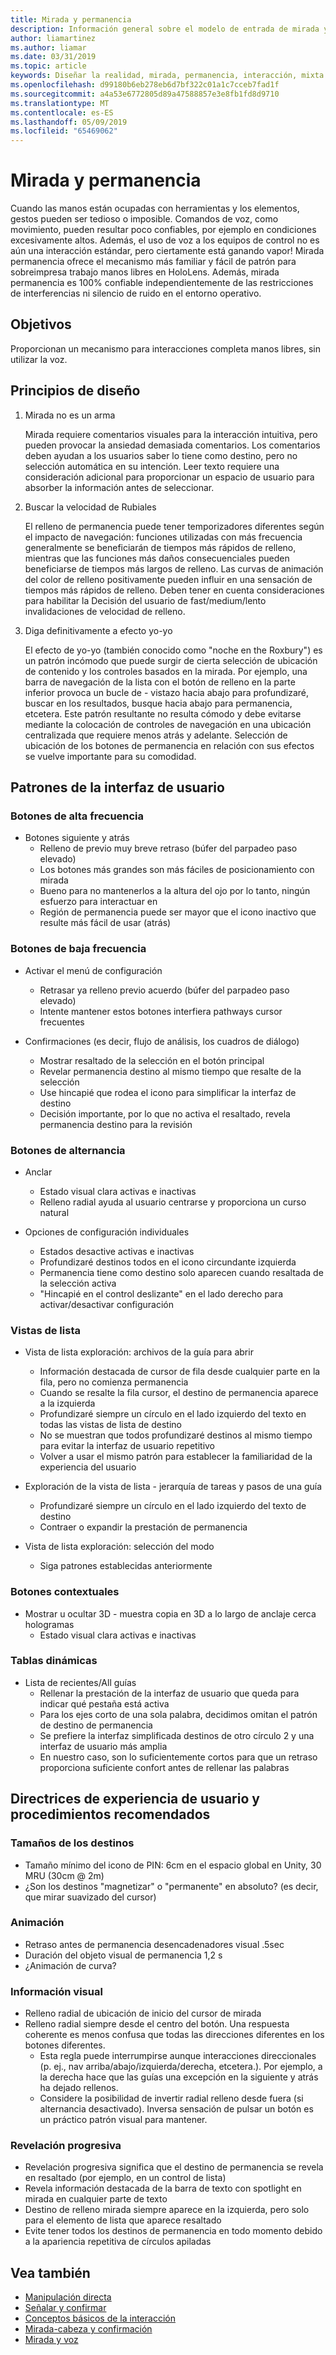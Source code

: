 ```yaml
---
title: Mirada y permanencia
description: Información general sobre el modelo de entrada de mirada y permanencia
author: liamartinez
ms.author: liamar
ms.date: 03/31/2019
ms.topic: article
keywords: Diseñar la realidad, mirada, permanencia, interacción, mixta
ms.openlocfilehash: d99180b6eb278eb6d7bf322c01a1c7cceb7fad1f
ms.sourcegitcommit: a4a53e6772805d89a47588857e3e8fb1fd8d9710
ms.translationtype: MT
ms.contentlocale: es-ES
ms.lasthandoff: 05/09/2019
ms.locfileid: "65469062"
---
```

# <a name="gaze-and-dwell"></a>Mirada y permanencia

Cuando las manos están ocupadas con herramientas y los elementos, gestos pueden ser tedioso o imposible.  Comandos de voz, como movimiento, pueden resultar poco confiables, por ejemplo en condiciones excesivamente altos.  Además, el uso de voz a los equipos de control no es aún una interacción estándar, pero ciertamente está ganando vapor!  Mirada permanencia ofrece el mecanismo más familiar y fácil de patrón para sobreimpresa trabajo manos libres en HoloLens.  Además, mirada permanencia es 100% confiable independientemente de las restricciones de interferencias ni silencio de ruido en el entorno operativo.

## <a name="goals"></a>Objetivos

Proporcionan un mecanismo para interacciones completa manos libres, sin utilizar la voz.

## <a name="design-principles"></a>Principios de diseño

1. Mirada no es un arma
    
    Mirada requiere comentarios visuales para la interacción intuitiva, pero pueden provocar la ansiedad demasiada comentarios. Los comentarios deben ayudan a los usuarios saber lo tiene como destino, pero no selección automática en su intención. Leer texto requiere una consideración adicional para proporcionar un espacio de usuario para absorber la información antes de seleccionar.
    
2. Buscar la velocidad de Rubiales
    
    El relleno de permanencia puede tener temporizadores diferentes según el impacto de navegación: funciones utilizadas con más frecuencia generalmente se beneficiarán de tiempos más rápidos de relleno, mientras que las funciones más daños consecuenciales pueden beneficiarse de tiempos más largos de relleno. Las curvas de animación del color de relleno positivamente pueden influir en una sensación de tiempos más rápidos de relleno. Deben tener en cuenta consideraciones para habilitar la Decisión del usuario de fast/medium/lento invalidaciones de velocidad de relleno.
    
3. Diga definitivamente a efecto yo-yo

    El efecto de yo-yo (también conocido como "noche en the Roxbury") es un patrón incómodo que puede surgir de cierta selección de ubicación de contenido y los controles basados en la mirada. Por ejemplo, una barra de navegación de la lista con el botón de relleno en la parte inferior provoca un bucle de - vistazo hacia abajo para profundizaré, buscar en los resultados, busque hacia abajo para permanencia, etcetera. Este patrón resultante no resulta cómodo y debe evitarse mediante la colocación de controles de navegación en una ubicación centralizada que requiere menos atrás y adelante. Selección de ubicación de los botones de permanencia en relación con sus efectos se vuelve importante para su comodidad.

## <a name="ui-patterns"></a>Patrones de la interfaz de usuario

### <a name="high-frequency-buttons"></a>Botones de alta frecuencia
    
* Botones siguiente y atrás
  * Relleno de previo muy breve retraso (búfer del parpadeo paso elevado)
  * Los botones más grandes son más fáciles de posicionamiento con mirada
  * Bueno para no mantenerlos a la altura del ojo por lo tanto, ningún esfuerzo para interactuar en
  * Región de permanencia puede ser mayor que el icono inactivo que resulte más fácil de usar (atrás)

### <a name="low-frequency-buttons"></a>Botones de baja frecuencia
    
* Activar el menú de configuración
  * Retrasar ya relleno previo acuerdo (búfer del parpadeo paso elevado)
  * Intente mantener estos botones interfiera pathways cursor frecuentes

* Confirmaciones (es decir, flujo de análisis, los cuadros de diálogo)
  * Mostrar resaltado de la selección en el botón principal
  * Revelar permanencia destino al mismo tiempo que resalte de la selección
  * Use hincapié que rodea el icono para simplificar la interfaz de destino
  * Decisión importante, por lo que no activa el resaltado, revela permanencia destino para la revisión
        
### <a name="toggle-buttons"></a>Botones de alternancia

* Anclar
  * Estado visual clara activas e inactivas
  * Relleno radial ayuda al usuario centrarse y proporciona un curso natural 

* Opciones de configuración individuales
  * Estados desactive activas e inactivas
  * Profundizaré destinos todos en el icono circundante izquierda
  * Permanencia tiene como destino solo aparecen cuando resaltada de la selección activa
  * "Hincapié en el control deslizante" en el lado derecho para activar/desactivar configuración

### <a name="list-views"></a>Vistas de lista

* Vista de lista exploración: archivos de la guía para abrir
  * Información destacada de cursor de fila desde cualquier parte en la fila, pero no comienza permanencia
  * Cuando se resalte la fila cursor, el destino de permanencia aparece a la izquierda
  * Profundizaré siempre un círculo en el lado izquierdo del texto en todas las vistas de lista de destino
  * No se muestran que todos profundizaré destinos al mismo tiempo para evitar la interfaz de usuario repetitivo
  * Volver a usar el mismo patrón para establecer la familiaridad de la experiencia del usuario
        
* Exploración de la vista de lista - jerarquía de tareas y pasos de una guía
  * Profundizaré siempre un círculo en el lado izquierdo del texto de destino
  * Contraer o expandir la prestación de permanencia
        
* Vista de lista exploración: selección del modo
  * Siga patrones establecidas anteriormente

### <a name="contextual-buttons"></a>Botones contextuales

* Mostrar u ocultar 3D - muestra copia en 3D a lo largo de anclaje cerca hologramas 
  * Estado visual clara activas e inactivas

### <a name="pivots"></a>Tablas dinámicas

* Lista de recientes/All guías
  * Rellenar la prestación de la interfaz de usuario que queda para indicar qué pestaña está activa
  * Para los ejes corto de una sola palabra, decidimos omitan el patrón de destino de permanencia
  * Se prefiere la interfaz simplificada destinos de otro círculo 2 y una interfaz de usuario más amplia
  * En nuestro caso, son lo suficientemente cortos para que un retraso proporciona suficiente confort antes de rellenar las palabras


## <a name="ux-guidelines-and-best-practices"></a>Directrices de experiencia de usuario y procedimientos recomendados

### <a name="target-sizes"></a>Tamaños de los destinos

  * Tamaño mínimo del icono de PIN: 6cm en el espacio global en Unity, 30 MRU (30cm @ 2m)
  * ¿Son los destinos "magnetizar" o "permanente" en absoluto? (es decir, que mirar suavizado del cursor)

### <a name="animation"></a>Animación

  * Retraso antes de permanencia desencadenadores visual .5sec
  * Duración del objeto visual de permanencia 1,2 s
  * ¿Animación de curva?

### <a name="visual-feedback"></a>Información visual

  * Relleno radial de ubicación de inicio del cursor de mirada
  * Relleno radial siempre desde el centro del botón. Una respuesta coherente es menos confusa que todas las direcciones diferentes en los botones diferentes. 
    * Esta regla puede interrumpirse aunque interacciones direccionales (p. ej., nav arriba/abajo/izquierda/derecha, etcetera.). Por ejemplo, a la derecha hace que las guías una excepción en la siguiente y atrás ha dejado rellenos.
    * Considere la posibilidad de invertir radial relleno desde fuera (si alternancia desactivado). Inversa sensación de pulsar un botón es un práctico patrón visual para mantener. 

### <a name="progressive-disclosure"></a>Revelación progresiva

 * Revelación progresiva significa que el destino de permanencia se revela en resaltado (por ejemplo, en un control de lista)
 * Revela información destacada de la barra de texto con spotlight en mirada en cualquier parte de texto
 * Destino de relleno mirada siempre aparece en la izquierda, pero solo para el elemento de lista que aparece resaltado
 * Evite tener todos los destinos de permanencia en todo momento debido a la apariencia repetitiva de círculos apiladas
 
 ## <a name="see-also"></a>Vea también
* [Manipulación directa](direct-manipulation.md)
* [Señalar y confirmar](point-and-commit.md)
* [Conceptos básicos de la interacción](interaction-fundamentals.md)
* [Mirada-cabeza y confirmación](gaze-and-commit.md)
* [Mirada y voz](voice-design.md)
